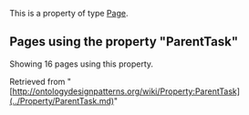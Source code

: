 This is a property of type [Page](../Type/Page.md "Type:Page").




  


## Pages using the property "ParentTask"


Showing 16 pages using this property.



Retrieved from "[http://ontologydesignpatterns.org/wiki/Property:ParentTask](../Property/ParentTask.md)"